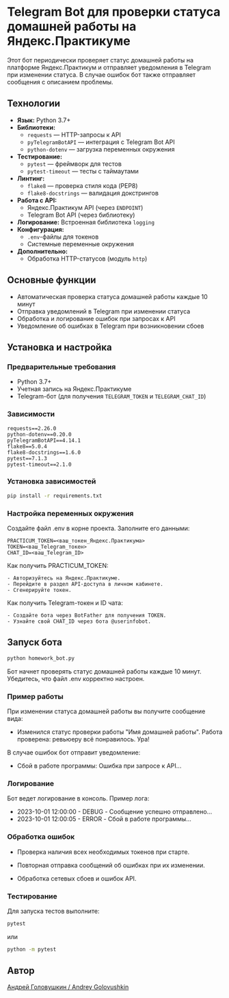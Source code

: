 # Telegram Bot для проверки статуса домашней работы на Яндекс.Практикуме

Этот бот периодически проверяет статус домашней работы на платформе Яндекс.Практикум и отправляет уведомления в Telegram при изменении статуса. В случае ошибок бот также отправляет сообщения с описанием проблемы.

## Технологии

- **Язык:** Python 3.7+
- **Библиотеки:**
  - `requests` — HTTP-запросы к API
  - `pyTelegramBotAPI` — интеграция с Telegram Bot API
  - `python-dotenv` — загрузка переменных окружения
- **Тестирование:**
  - `pytest` — фреймворк для тестов
  - `pytest-timeout` — тесты с таймаутами
- **Линтинг:**
  - `flake8` — проверка стиля кода (PEP8)
  - `flake8-docstrings` — валидация докстрингов
- **Работа с API:**
  - Яндекс.Практикум API (через `ENDPOINT`)
  - Telegram Bot API (через библиотеку)
- **Логирование:** Встроенная библиотека `logging`
- **Конфигурация:**
  - `.env`-файлы для токенов
  - Системные переменные окружения
- **Дополнительно:**
  - Обработка HTTP-статусов (модуль `http`)

## Основные функции

- Автоматическая проверка статуса домашней работы каждые 10 минут
- Отправка уведомлений в Telegram при изменении статуса
- Обработка и логирование ошибок при запросах к API
- Уведомление об ошибках в Telegram при возникновении сбоев

## Установка и настройка

### Предварительные требования

- Python 3.7+
- Учетная запись на Яндекс.Практикуме
- Telegram-бот (для получения `TELEGRAM_TOKEN` и `TELEGRAM_CHAT_ID`)

### Зависимости

```text
requests==2.26.0
python-dotenv==0.20.0
pyTelegramBotAPI==4.14.1
flake8==5.0.4
flake8-docstrings==1.6.0
pytest==7.1.3
pytest-timeout==2.1.0
```

### Установка зависимостей

```bash
pip install -r requirements.txt
```

### Настройка переменных окружения

Создайте файл .env в корне проекта.
Заполните его данными:

```text
PRACTICUM_TOKEN=<ваш_токен_Яндекс.Практикума>
TOKEN=<ваш_Telegram_токен>
CHAT_ID=<ваш_Telegram_ID>
```

Как получить PRACTICUM_TOKEN:

    - Авторизуйтесь на Яндекс.Практикуме.
    - Перейдите в раздел API-доступа в личном кабинете.
    - Сгенерируйте токен.

Как получить Telegram-токен и ID чата:

    - Создайте бота через BotFather для получения TOKEN.
    - Узнайте свой CHAT_ID через бота @userinfobot.

## Запуск бота

```bash
python homework_bot.py
```

Бот начнет проверять статус домашней работы каждые 10 минут. Убедитесь, что файл .env корректно настроен.

### Пример работы

При изменении статуса домашней работы вы получите сообщение вида:
- Изменился статус проверки работы "Имя домашней работы". Работа проверена: ревьюеру всё понравилось. Ура!

В случае ошибок бот отправит уведомление:
- Сбой в работе программы: Ошибка при запросе к API...

### Логирование

Бот ведет логирование в консоль. Пример лога:
- 2023-10-01 12:00:00 - DEBUG - Сообщение успешно отправлено...
- 2023-10-01 12:00:05 - ERROR - Сбой в работе программы...

### Обработка ошибок

- Проверка наличия всех необходимых токенов при старте.

- Повторная отправка сообщений об ошибках при их изменении.

- Обработка сетевых сбоев и ошибок API.

### Тестирование

Для запуска тестов выполните:
```bash
pytest
```
или
```bash
python -m pytest
```

## Автор  
[Андрей Головушкин / Andrey Golovushkin](https://github.com/Frenky19)